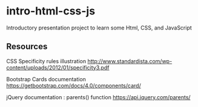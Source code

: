 # intro-html-css-js
Introductory presentation project to learn some Html, CSS, and JavaScript


## Resources

CSS Specificity rules illustration
http://www.standardista.com/wp-content/uploads/2012/01/specificity3.pdf

Bootstrap Cards documentation
https://getbootstrap.com/docs/4.0/components/card/

jQuery documentation : parents() function
https://api.jquery.com/parents/
